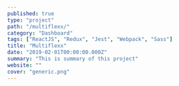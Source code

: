 ```yaml
---
published: true
type: "project"
path: "/multiflexx/"
category: "Dashboard"
tags: ["ReactJS", "Redux", "Jest", "Webpack", "Sass"]
title: "Multiflexx"
date: "2019-02-01T00:00:00.000Z"
summary: "This is summary of this project"
website: ""
cover: "generic.png"
---
```

